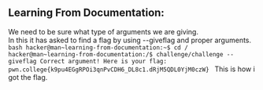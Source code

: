 ## Learning From Documentation: <br>
  We need to be sure what type of arguments we are giving.<br>
  In this it has asked to find a flag by using --giveflag and proper arguments. <br>
    ```bash
hacker@man~learning-from-documentation:~$ cd /
hacker@man~learning-from-documentation:/$ challenge/challenge --giveflag
Correct argument! Here is your flag:
pwn.college{k9pu4EGgRPOi3qnPvCDH6_DL8c1.dRjM5QDL0YjM0czW}
    ```
  This is how i got the flag. <br>

